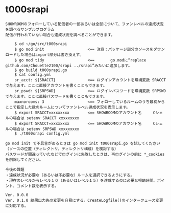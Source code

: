 # t000srapi

	SHOWROOMのフォローしている配信者の一部あるいは全部について、ファンレベルの達成状況を調べるサンプルプログラム
	配信が行われていない場合も達成状況を調べることができます。
```
	$ cd ~/go/src/t000srapi
	$ go mod init					<== 注意：パッケージ部分のソースをダウンロードした場合はimport部分は書き換えず、
	$ go mod tidy					<== 	  go.modに“replace github.com/Chouette2100/srapi ../srapi”みたいに追加します。
	$ go build t000srapi.go
	$ cat config.yml 
	sr_acct: ${SRACCT}				<== ログインアカウントを環境変数 SRACCT で与えます。ここに直接アカウントを書くこともできます。
	sr_pswd: ${SRPSWD}				<== ログインパスワードを環境変数 SRPSWD で与えます。ここに直接パスワードを書くこともできます。
	maxnorooms: 3					<== フォローしているルームのうち最初からここで指定した数のルームについてファンレベル達成状況を表示します。
	$ export SRACCT=xxxxxxxx		<== SHOWROOMのアカウント名		Cシェルの場合は setenv SRACCT xxxxxxxxx
	$ export SRACCT=xxxxxxxx		<== SHOWROOMのアカウント名		Cシェルの場合は setenv SRPSWD xxxxxxxxx
	$ ./t000srapi config.yml
```

	go mod init	で不具合があるときは go mod init t000srapi.go を試してください（ソースの位置（ディレクトリ、ディレクトリ構成）を検討する）
	パスワードが間違っていたなどでログインに失敗したときは、再ログインの前に *_cookies を削除してください。

	今後の課題
	・達成状況が必要な（あるいは不必要な）ルームを選択できるようにする。
	・現在のレベルからレベル１０（あるいはレベル１５）を達成するのに必要な視聴時間、ポイント、コメント数を表示する。

	Ver. 0.0.0
	Ver. 0.1.0 結果出力先の変更を容易にする。CreateLogfile()のインターフェース変更に対応する。
